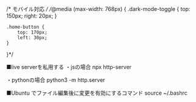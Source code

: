 /* モバイル対応 */
/*@media (max-width: 768px) {
    .dark-mode-toggle {
        top: 150px;
        right: 20px;
    }

    .home-button {
        top: 170px;
        left: 30px;
    }
}*/

■live serverを私用する
・jsの場合
npx http-server

・pythonの場合
python3 -m http.server

■Ubuntu でファイル編集後に変更を有効にするコマンド
source ~/.bashrc